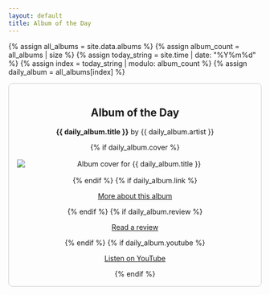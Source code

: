 ```yaml
---
layout: default
title: Album of the Day
---
```


{% assign all_albums = site.data.albums %}
{% assign album_count = all_albums | size %}
{% assign today_string = site.time | date: "%Y%m%d" %}
{% assign index = today_string | modulo: album_count %}
{% assign daily_album = all_albums[index] %}

<div class="album-of-the-day" style="border: 1px solid #ccc; padding: 1rem; border-radius: 0.5rem; text-align: center;">
  <h2>Album of the Day</h2>
  <p><strong>{{ daily_album.title }}</strong> by {{ daily_album.artist }}</p>
  {% if daily_album.cover %}
    <img src="{{ daily_album.cover }}" alt="Album cover for {{ daily_album.title }}" style="max-width: 100%; height: auto; margin: 1rem auto; display: block;">
  {% endif %}
  {% if daily_album.link %}
    <p><a href="{{ daily_album.link }}" target="_blank">More about this album</a></p>
  {% endif %}
  {% if daily_album.review %}
    <p><a href="{{ daily_album.review }}" target="_blank">Read a review</a></p>
  {% endif %}
  {% if daily_album.youtube %}
    <p><a href="{{ daily_album.youtube }}" target="_blank">Listen on YouTube</a></p>
  {% endif %}
</div>
